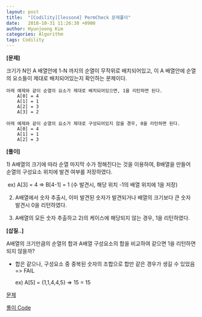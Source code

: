 ```yaml
---
layout: post
title:  "[Codility][lesson4] PermCheck 문제풀이"
date:   2018-10-31 11:26:30 +0900
author: Hyunjoong Kim
categories: Algorithm
tags: Codility
---
```






**[문제]**

크기가 N인 A 배열안에 1-N 까지의 순열이 무작위로 배치되어있고, 이 A 배열안에 순열의 요소들이 제대로 배치되어있는지 확인하는 문제이다. 

```
아래 예제와 같이 순열의 요소가 제대로 배치되어있으면, 1을 리턴하면 된다.
    A[0] = 4
    A[1] = 1
    A[2] = 3
    A[3] = 2

아래 예제와 같이 순열의 요소가 제대로 구성되어있지 않을 경우, 0을 리턴하면 된다.
    A[0] = 4
    A[1] = 1
    A[2] = 3
```



**[풀이]**

1) A배열의 크기에 따라 순열 마지막 수가 정해진다는 것을 이용하여, B배열을 만들어 순열의 구성요소 위치에 발견 여부를 저장하였다.    

​    ex) A[3] = 4 => B[4-1] = 1 (수 발견시, 해당 위치 -1의 배열 위치에 1을 저장)

2) A배열에서 숫자 추출시, 이미 발견된 숫자가 발견되거나 배열의 크기보다 큰 숫자 발견시 0을 리턴하였다.

3) A배열의 모든 숫자 추출하고 2)의 케이스에 해당되지 않는 경우, 1을 리턴하였다. 



**[삽질..]**

A배열의 크기만큼의 순열의 합과 A배열 구성요소의 합을 비교하여 같으면 1을 리턴하면 되지 않을까?   

- 합은 같으나, 구성요소 중 중복된 숫자의 조합으로 합만 같은 경우가 생길 수 있었음 => FAIL        

  ex) A[5] = {1,1,4,4,5} => 15 = 15  



[문제](https://app.codility.com/programmers/lessons/4-counting_elements/perm_check/)

[풀이 Code](https://github.com/bestjoong/codility/blob/master/src/main/java/codility/lesson/lesson4/PermCheck.java)

